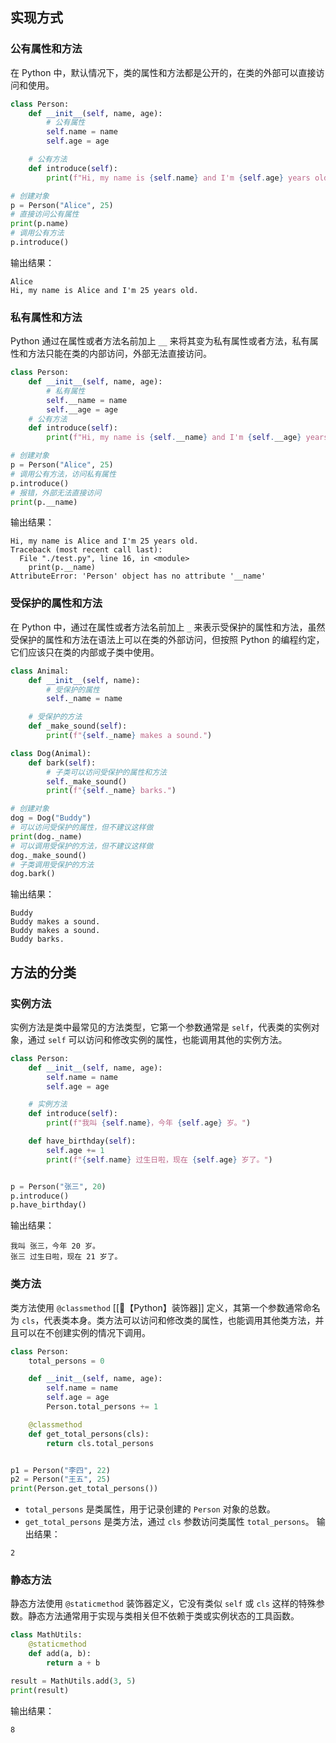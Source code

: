 ## 实现方式
### 公有属性和方法
在 Python 中，默认情况下，类的属性和方法都是公开的，在类的外部可以直接访问和使用。
```python
class Person:
    def __init__(self, name, age):
        # 公有属性
        self.name = name
        self.age = age

    # 公有方法
    def introduce(self):
        print(f"Hi, my name is {self.name} and I'm {self.age} years old.")

# 创建对象
p = Person("Alice", 25)
# 直接访问公有属性
print(p.name)
# 调用公有方法
p.introduce()
```
输出结果：
```
Alice
Hi, my name is Alice and I'm 25 years old.
```
### 私有属性和方法
Python 通过在属性或者方法名前加上 `__` 来将其变为私有属性或者方法，私有属性和方法只能在类的内部访问，外部无法直接访问。
```python
class Person:
	def __init__(self, name, age):
		# 私有属性	
		self.__name = name
		self.__age = age
	# 公有方法
	def introduce(self):
		print(f"Hi, my name is {self.__name} and I'm {self.__age} years old.")

# 创建对象
p = Person("Alice", 25)
# 调用公有方法，访问私有属性
p.introduce()
# 报错，外部无法直接访问
print(p.__name)
```
输出结果：
```
Hi, my name is Alice and I'm 25 years old.
Traceback (most recent call last):
  File "./test.py", line 16, in <module>
    print(p.__name)
AttributeError: 'Person' object has no attribute '__name'
```
### 受保护的属性和方法
在 Python 中，通过在属性或者方法名前加上 `_` 来表示受保护的属性和方法，虽然受保护的属性和方法在语法上可以在类的外部访问，但按照 Python 的编程约定，它们应该只在类的内部或子类中使用。
```python
class Animal:
    def __init__(self, name):
        # 受保护的属性
        self._name = name

    # 受保护的方法
    def _make_sound(self):
        print(f"{self._name} makes a sound.")

class Dog(Animal):
    def bark(self):
        # 子类可以访问受保护的属性和方法
        self._make_sound()
        print(f"{self._name} barks.")

# 创建对象
dog = Dog("Buddy")
# 可以访问受保护的属性，但不建议这样做
print(dog._name)
# 可以调用受保护的方法，但不建议这样做
dog._make_sound()
# 子类调用受保护的方法
dog.bark()
```
输出结果：
```
Buddy
Buddy makes a sound.
Buddy makes a sound.
Buddy barks.
```

## 方法的分类
### 实例方法
实例方法是类中最常见的方法类型，它第一个参数通常是 `self`，代表类的实例对象，通过 `self` 可以访问和修改实例的属性，也能调用其他的实例方法。
```python
class Person:
    def __init__(self, name, age):
        self.name = name
        self.age = age

    # 实例方法
    def introduce(self):
        print(f"我叫 {self.name}，今年 {self.age} 岁。")

    def have_birthday(self):
        self.age += 1
        print(f"{self.name} 过生日啦，现在 {self.age} 岁了。")


p = Person("张三", 20)
p.introduce()
p.have_birthday()
```
输出结果：
```
我叫 张三，今年 20 岁。
张三 过生日啦，现在 21 岁了。
```
### 类方法
类方法使用 `@classmethod` [[🥓【Python】装饰器]] 定义，其第一个参数通常命名为 `cls`，代表类本身。类方法可以访问和修改类的属性，也能调用其他类方法，并且可以在不创建实例的情况下调用。
```python
class Person:
    total_persons = 0

    def __init__(self, name, age):
        self.name = name
        self.age = age
        Person.total_persons += 1

    @classmethod
    def get_total_persons(cls):
        return cls.total_persons


p1 = Person("李四", 22)
p2 = Person("王五", 25)
print(Person.get_total_persons())
```
- `total_persons` 是类属性，用于记录创建的 `Person` 对象的总数。
- `get_total_persons` 是类方法，通过 `cls` 参数访问类属性 `total_persons`。
输出结果：
```
2
```
### 静态方法
静态方法使用 `@staticmethod` 装饰器定义，它没有类似 `self` 或 `cls` 这样的特殊参数。静态方法通常用于实现与类相关但不依赖于类或实例状态的工具函数。
```python
class MathUtils:
    @staticmethod
    def add(a, b):
        return a + b

result = MathUtils.add(3, 5)
print(result)
```
输出结果：
```
8
```
